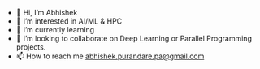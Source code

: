 - 👋 Hi, I’m Abhishek
- 👀 I’m interested in AI/ML & HPC
- 🌱 I’m currently learning 
- 💞️ I’m looking to collaborate on Deep Learning or Parallel Programming projects.
- 📫 How to reach me abhishek.purandare.pa@gmail.com

<!---
abhishek1297/abhishek1297 is a ✨ special ✨ repository because its `README.md` (this file) appears on your GitHub profile.
You can click the Preview link to take a look at your changes.
--->
